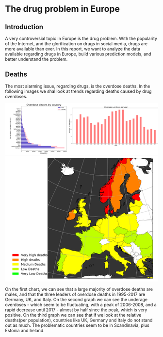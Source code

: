 # The drug problem in Europe

## Introduction

A very controversial topic in Europe is the drug problem. With the popularity of the Internet, and the glorification on drugs in social media, drugs are more available than ever. In this report, we want to analyze the data available regarding drugs in Europe, build various prediction models, and better understand the problem.

## Deaths

The most alarming issue, regarding drugs, is the overdose deaths. In the following images we shal look at trends regarding deaths caused by drug overdoses.

![](overdoses.png)
![Deaths per 1000 people in Europe](deathsPer1kPop.png)

On the first chart, we can see that a large majority of overdose deaths are males, and that the three leaders of overdose deaths in 1995-2017 are Germany, UK, and Italy.  On the second graph we can see the underage overdoses - which seem to be fluctuating, with a peak of 2006-2008, and a rapid decrease until 2017 - almost by half since the peak, which is very positive. On the third graph we can see that if we look at the relative deaths(per population), countries like UK, Germany and Italy do not stand out as much. The problematic countries seem to be in Scandinavia, plus Estonia and Ireland.

## 
